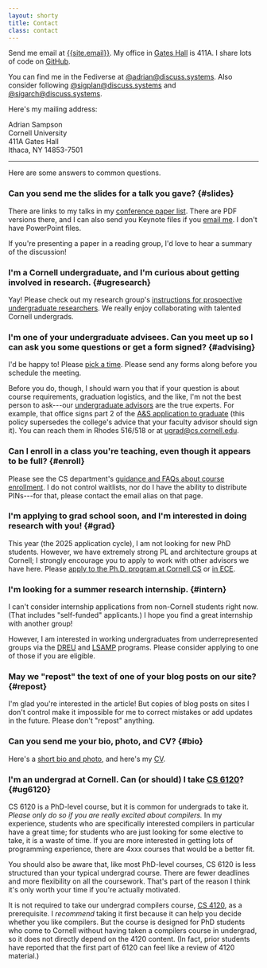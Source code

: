 ```yaml
---
layout: shorty
title: Contact
class: contact
---
```

Send me email at [{{site.email}}][email].
My office in [Gates Hall][gates] is 411A.
I share lots of code on [GitHub][gh].

You can find me in the Fediverse at [@adrian@discuss.systems][mastodon].
Also consider following [@sigplan@discuss.systems][@sigplan] and [@sigarch@discuss.systems][@sigarch].

[gh]: https://github.com/sampsyo
[email]: mailto:{{site.email}}
[gates]: https://blogs.cornell.edu/gateshall/
[mastodon]: https://discuss.systems/@adrian
[@sigarch]: https://discuss.systems/@sigarch
[@sigplan]: https://discuss.systems/@sigplan

Here's my mailing address:

Adrian Sampson  
Cornell University  
411A Gates Hall  
Ithaca, NY 14853-7501

---

Here are some answers to common questions.


### Can you send me the slides for a talk you gave?  {#slides}

There are links to my talks in my [conference paper list][confpapers]. There are PDF versions there, and I can also send you Keynote files if you [email me][email]. I don't have PowerPoint files.

If you're presenting a paper in a reading group, I'd love to hear a summary of the discussion!


### I'm a Cornell undergraduate, and I'm curious about getting involved in research.  {#ugresearch}

Yay! Please check out my research group's [instructions for prospective undergraduate researchers][capra-ugr]. We really enjoy collaborating with talented Cornell undergrads.


### I'm one of your undergraduate advisees. Can you meet up so I can ask you some questions or get a form signed?  {#advising}

I'd be happy to! Please [pick a time][advmtg].
Please send any forms along before you schedule the meeting.

Before you do, though, I should warn you that if your question is about course requirements, graduation logistics, and the like, I'm not the best person to ask---our [undergraduate advisors][ugrad] are the true experts. For example, that office signs part 2 of the [A&S application to graduate][graduation] (this policy supersedes the college's advice that your faculty advisor should sign it). You can reach them in Rhodes 516/518 or at [ugrad@cs.cornell.edu](mailto:ugrad@cs.cornell.edu).

[advmtg]: https://cal.com/samps/advising
[ugrad]: https://www.cs.cornell.edu/undergrad/ustaff/contact-academic-advisor
[graduation]: https://www.cs.cornell.edu/undergrad/csmajor/graduationreqs


### Can I enroll in a class you're teaching, even though it appears to be full?  {#enroll}

Please see the CS department's [guidance and FAQs about course enrollment][csenroll].
I do not control waitlists, nor do I have the ability to distribute PINs---for that, please contact the email alias on that page.

[csenroll]: https://www.cs.cornell.edu/courseinfo/enrollment


### I'm applying to grad school soon, and I'm interested in doing research with you!  {#grad}

This year (the 2025 application cycle), I am not looking for new PhD students.
However, we have extremely strong PL and architecture groups at Cornell; I strongly encourage you to apply to work with other advisors we have here.
Please [apply to the Ph.D. program at Cornell CS][csapply] or [in ECE][eceapply].

<!--
Fantastic! I'm thrilled that you're interested in the same kinds of hardware--software abstraction problems that I am. Cornell is a great place to do a Ph.D. in computer science.

Please [apply to the Ph.D. program at Cornell CS][csapply] or [in ECE][eceapply]. I'll look forward to reading your application to either department.

We have a department-wide collective admissions process, which means that I can't say anything useful about your chances for acceptance.
Our programs are very competitive, however, so be sure to apply to multiple schools.
-->


### I'm looking for a summer research internship.  {#intern}

I can't consider internship applications from non-Cornell students right now. (That includes "self-funded" applicants.) I hope you find a great internship with another group!

However, I am interested in working undergraduates from underrepresented groups via the [DREU][] and [LSAMP][] programs. Please consider applying to one of those if you are eligible.


### May we "repost" the text of one of your blog posts on our site?  {#repost}

I'm glad you're interested in the article! But copies of blog posts on sites I don't control make it impossible for me to correct mistakes or add updates in the future. Please don't "repost" anything.


### Can you send me your bio, photo, and CV?  {#bio}

Here's a [short bio and photo][bio], and here's my [CV][].


### I'm an undergrad at Cornell. Can (or should) I take [CS 6120][]?  {#ug6120}

CS 6120 is a PhD-level course, but it is common for undergrads to take it.
*Please only do so if you are really excited about compilers.*
In my experience, students who are specifically interested compilers in particular have a great time; for students who are just looking for some elective to take, it is a waste of time.
If you are more interested in getting lots of programming experience, there are 4xxx courses that would be a better fit.

You should also be aware that, like most PhD-level courses, CS 6120 is less structured than your typical undergrad course.
There are fewer deadlines and more flexibility on all the coursework.
That's part of the reason I think it's only worth your time if you're actually motivated.

It is not required to take our undergrad compilers course, [CS 4120][], as a prerequisite.
I *recommend* taking it first because it can help you decide whether you like compilers.
But the course is designed for PhD students who come to Cornell without having taken a compilers course in undergrad, so it does not directly depend on the 4120 content.
(In fact, prior students have reported that the first part of 6120 can feel like a review of 4120 material.)


[csapply]: https://www.cs.cornell.edu/phd/admissions#application
[eceapply]: http://www.ece.cornell.edu/ece/academics/graduate/phd/admission.cfm
[confpapers]: {{site.base}}/research.html#conference-papers
[dreu]: https://cra.org/cra-w/dreu/
[lsamp]: https://sites.coecis.cornell.edu/lsampreu/
[capra-ugr]: https://capra.cs.cornell.edu/ugresearch.html
[bio]: bio.html
[cv]: cv
[cs 6120]: https://www.cs.cornell.edu/courses/cs6120/2023fa/
[cs 4120]: https://www.cs.cornell.edu/courses/cs4120/2023sp/
